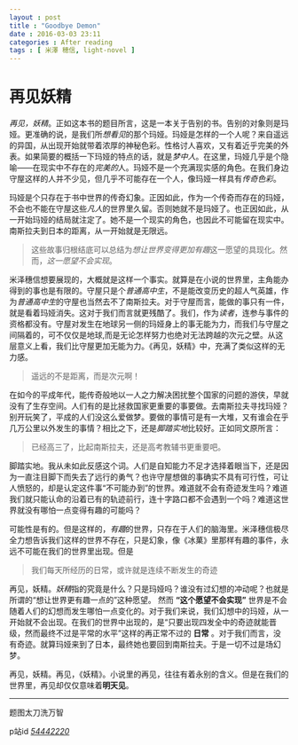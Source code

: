 ```yaml
---
layout : post
title : "Goodbye Demon"
date : 2016-03-03 23:11
categories : After reading
tags : [ 米澤 穂信, light-novel ]
---
```


# 再见妖精

*再见，妖精*。正如这本书的题目所言，这是一本关于告别的书。告别的对象则是玛娅。更准确的说，是我们所*想看见*的那个玛娅。玛娅是怎样的一个人呢？来自遥远的异国，从出现开始就带着浓厚的神秘色彩。性格讨人喜欢，又有着近乎完美的外表。如果简要的概括一下玛娅的特点的话，就是*梦中人*。在这里，玛娅几乎是个隐喻——在现实中不存在的*完美的*人。玛娅不是一个充满现实感的角色。在我们身边守屋这样的人并不少见，但几乎不可能存在一个人，像玛娅一样具有*传奇色彩*。

玛娅是个只存在于书中世界的传奇幻象。正因如此，作为一个传奇而存在的玛娅，不会也不能在守屋这些*凡人*的世界里久留。否则她就不是玛娅了。也正因如此，从一开始玛娅的结局就注定了。她不是一个现实的角色，也因此不可能留在现实中。南斯拉夫到日本的距离，从一开始就是无限远。

>这些故事归根结底可以总结为*想让世界变得更加有趣*这一愿望的具现化。然而，*这一愿望不会实现*。

米泽穗信想要展现的，大概就是这样一个事实。就算是在小说的世界里，主角能办得到的事也是有限的。守屋只是个*普通高中生*，不是能改变历史的超人气英雄，作为*普通高中生*的守屋也当然去不了南斯拉夫。对于守屋而言，能做的事只有一件，就是看着玛娅消失。这对于我们而言就更残酷了。我们，作为*读者*，连参与事件的资格都没有。守屋对发生在地球另一侧的玛娅身上的事无能为力，而我们与守屋之间隔着的，可不仅仅是地球,而是无论怎样努力也绝对无法跨越的次元之壁。从这层意义上看，我们比守屋更加无能为力。《再见，妖精》中，充满了类似这样的无力感。

>遥远的不是距离，而是次元啊！

<!--
让人感到无力的还不只是距离。从一开始我们就已经知道这个事实了。对于我们而言，那场发生在玛娅故乡的战争，我们或许比玛娅还要清楚。作为读者的我们在一开始就知道五族共和不过是个笑话。南斯拉夫民族从一开始就不存在。我们当然知道那片土地上将要发生什么。对于将要发生的悲剧，守屋无能为力，我们更是如此。
-->

在如今的平成年代，能传奇般地以一人之力解决困扰整个国家的问题的游侠，早就没有了生存空间。人们有的是比拯救国家更重要的事要做。去南斯拉夫寻找玛娅？别开玩笑了，平成的人们没这么爱做梦。要做的事情可是有一大堆，又有谁会在乎几万公里以外发生的事情？相比之下，还是*脚踏实地*比较好。正如同文原所言：

> 已经高三了，比起南斯拉夫，还是高考教辅书更重要吧。

脚踏实地。我从未如此反感这个词。人们是自知能力不足才选择着眼当下，还是因为一直注目脚下而失去了远行的勇气？也许守屋想做的事确实不具有可行性，可让人愤怒的，却是认定这件事“不可能办到”的世界。难道就不会有奇迹发生吗？难道我们就只能认命的沿着已有的轨迹前行，连十字路口都不会遇到一个吗？难道这世界就没有哪怕一点变得有趣的可能吗？

可能性是有的。但是这样的，*有趣*的世界，只存在于人们的脑海里。米泽穗信极尽全力想告诉我们这样的世界不存在，只是幻象，像《冰菓》里那样有趣的事件，永远不可能在我们的世界里出现。但是

>我们每天所经历的日常，或许就是连续不断发生的奇迹

再见，妖精。*妖精*指的究竟是什么？只是玛娅吗？谁没有过幻想的冲动呢？也就是所谓的“想让世界更有趣一点的”这种愿望。 然而 **“这个愿望不会实现”** 世界是不会随着人们的幻想而发生哪怕一点变化的。对于我们来说，我们幻想中的玛娅，从一开始就不会出现。在我们的世界中出现的，是“只要出现四发全中的奇迹就能晋级，然而最终不过是平常的水平”这样的再正常不过的 **日常** 。对于我们而言，没有奇迹。就算玛娅来到了日本，最终她也要回到南斯拉夫。于是一切不过是场幻梦。

再见，妖精。再见，《妖精》。小说里的再见，往往有着永别的含义。但是在我们的世界里，再见却仅仅意味着**明天见**。

<!--
好的小说永远是能引起读者共鸣的小说。《再见，妖精》正是如此。生活中最常见的不是奇迹，而是看着讨厌的事情发生时的无力感。但是幸运的是，米泽总算还是给我们留下了幻想的空间。太刀洗是我在这本书中最喜欢的角色。没错，相比玛娅我更喜欢太刀洗。这当然是因为 <b>太刀洗更像个人类和妖精的中间体</b> 。 太刀洗给了人们足够的幻想空间，又不至于像完全的妖精一样消失。
-->
-----

题图太刀洗万智

p站id *[54442220](http://www.pixiv.net/member_illust.php?mode=medium&illust_id=54442220)*
